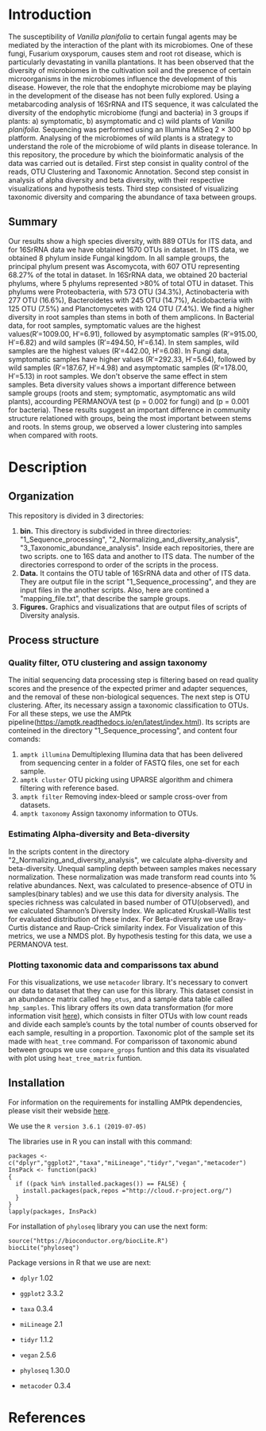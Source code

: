 # Introduction
The susceptibility of _Vanilla planifolia_ to certain fungal agents may be mediated by the interaction of the plant with its microbiomes. One of these fungi, Fusarium oxysporum, causes stem and root rot disease, which is particularly devastating in vanilla plantations. It has been observed that the diversity of microbiomes in the cultivation soil and the presence of certain microorganisms in the microbiomes influence the development of this disease. However, the role that the endophyte microbiome may be playing in the development of the disease has not been fully explored. Using a metabarcoding analysis of 16SrRNA and ITS sequence, it was calculated the diversity of the endophytic microbiome (fungi and bacteria) in 3 groups if plants: a) symptomatic, b) asymptomatic and c) wild plants of _Vanilla planifolia._ Sequencing was performed using an Illumina MiSeq 2 × 300 bp platform. Analysing of the microbiomes of wild plants is a strategy to understand the role of the microbiome of wild plants in disease tolerance. In this repository, the procedure by which the bioinformatic analysis of the data was carried out is detailed. First step consist in quality control of the reads, OTU Clustering and Taxonomic Annotation. Second step consist in analysis of alpha diversity and beta diversity, with their respective visualizations and hypothesis tests. Third step consisted of visualizing taxonomic diversity and comparing the abundance of taxa between groups. 
## Summary
Our results show a high species diversity, with 889 OTUs for ITS data, and for 16SrRNA data we have obtained 1670 OTUs in dataset. In ITS data, we obtained 8 phylum inside Fungal kingdom. In all sample groups, the principal phylum present was Ascomycota, with 607 OTU representing 68.27% of the total in dataset. In 16SrRNA data, we obtained 20 bacterial phylums, where 5 phylums represented >80% of total OTU in dataset. This phylums were Proteobacteria, with 573 OTU (34.3%), Actinobacteria with 277 OTU (16.6%), Bacteroidetes with 245 OTU (14.7%), Acidobacteria with 125 OTU (7.5%) and Planctomycetes with 124 OTU (7.4%). We find a higher diversity in root samples than stems in both of them amplicons. In Bacterial data, for root samples, symptomatic values are the highest values(R′=1009.00, H′=6.91), followed by asymptomatic samples (R′=915.00, H′=6.82) and wild samples (R′=494.50, H′=6.14). In stem samples, wild samples are the highest values (R′=442.00, H′=6.08). In Fungi data, symptomatic samples have higher values (R′=292.33, H′=5.64), followed by wild samples (R′=187.67, H′=4.98) and asymptomatic samples (R′=178.00, H′=5.13) in root samples. We don't observe the same effect in stem samples. Beta diversity values shows a important difference between sample groups (roots and stem; symptomatic, asymptomatic ans wild plants), accourding PERMANOVA test (p = 0.002 for fungi) and (p = 0.001 for bacteria). These results suggest an important difference in community structure relationed with groups, being the most important between stems and roots. In stems group, we observed a lower clustering into samples when compared with roots. 
# Description
## Organization
This repository is divided in 3 directories: 
1.	**bin.** This directory is subdivided in three directories: "1_Sequence_processing", "2_Normalizing_and_diversity_analysis", "3_Taxonomic_abundance_analysis". Inside each repositories, there are two scripts. one to 16S data and another to ITS data. The number of the directories correspond to order of the scripts in the process. 
2.	**Data.** It contains the OTU table of 16SrRNA data and other of ITS data. They are output file in the script "1_Sequence_processing", and they are input files in the another scripts. Also, here are contined a "mapping_file.txt", that describe the sample groups.  
3.	**Figures.** Graphics and visualizations that are output files of scripts of Diversity analysis.
## Process structure
### Quality filter, OTU clustering and assign taxonomy
The initial sequencing data processing step is filtering based on read quality scores and the presence of the expected primer and adapter sequences, and the removal of these non-biological sequences. The next step is OTU clustering. After, its necessary assign a taxonomic classification to OTUs. For all these steps, we use the AMPtk pipeline(https://amptk.readthedocs.io/en/latest/index.html). Its scripts are conteined in the directory "1_Sequence_processing", and content four comands:  
1. `amptk illumina` Demultiplexing Illumina data that has been delivered from sequencing center in a folder of FASTQ files, one set for each sample.
2. `amptk cluster` OTU picking using UPARSE algorithm and chimera filtering with reference based.  
3. `amptk filter` Removing index-bleed or sample cross-over from datasets. 
4. `amptk taxonomy` Assign taxonomy information to OTUs. 
### Estimating Alpha-diversity and Beta-diversity
In the scripts content in the directory "2_Normalizing_and_diversity_analysis", we calculate alpha-diversity and beta-diversity. 
Unequal sampling depth between samples makes necessary normalization. These normalization was made transform read counts into  % relative abundances. Next, was calculated to presence-absence of OTU in samples(binary tables) and we use this data for diversity analysis. 
The species richness was calculated in based number of OTU(observed), and we calculated Shannon’s Diversity Index. We aplicated Kruskall-Wallis test for evaluated distribution of these index. 
For Beta-diversity we use Bray-Curtis distance and Raup-Crick similarity index. For Visualization of this metrics, we use a NMDS plot. By hypothesis testing for this data, we use a PERMANOVA test.  
### Plotting taxonomic data and comparissons tax abund
For this visualizations, we use `metacoder` library. It's necessary to convert our data to dataset that they can use for this library. This dataset consist in an abundance matrix called `hmp_otus`, and a sample data table called `hmp_samples`. This library offers its own data transformation (for more information visit [here](https://grunwaldlab.github.io/metacoder_documentation/index.html)), which consists in filter OTUs with low count reads and divide each sample’s counts by the total number of counts observed for each sample, resulting in a proportion.
Taxonomic plot of the sample set its made with `heat_tree` command.
For comparisson of taxonomic abund between groups we use `compare_grops` funtion and this data its visualated with plot using `heat_tree_matrix` funtion.
## Installation 
For information on the requirements for installing AMPtk dependencies, please visit their webside [here](https://amptk.readthedocs.io/en/latest/index.html).

We use the `R version 3.6.1 (2019-07-05)`

The libraries use in R you can install with this command: 
```
packages <-c("dplyr","ggplot2","taxa","miLineage","tidyr","vegan","metacoder")
InsPack <- function(pack)
{
  if ((pack %in% installed.packages()) == FALSE) {
    install.packages(pack,repos ="http://cloud.r-project.org/")
  } 
}
lapply(packages, InsPack)
```
For installation of `phyloseq` library you can use the next form: 
```
source("https://bioconductor.org/biocLite.R")
biocLite("phyloseq")
```
Package versions in R that we use are next: 

- `dplyr` 1.02

- `ggplot2` 3.3.2

- `taxa` 0.3.4

- `miLineage` 2.1

- `tidyr` 1.1.2

- `vegan` 2.5.6

- `phyloseq` 1.30.0

- `metacoder` 0.3.4

# References 


